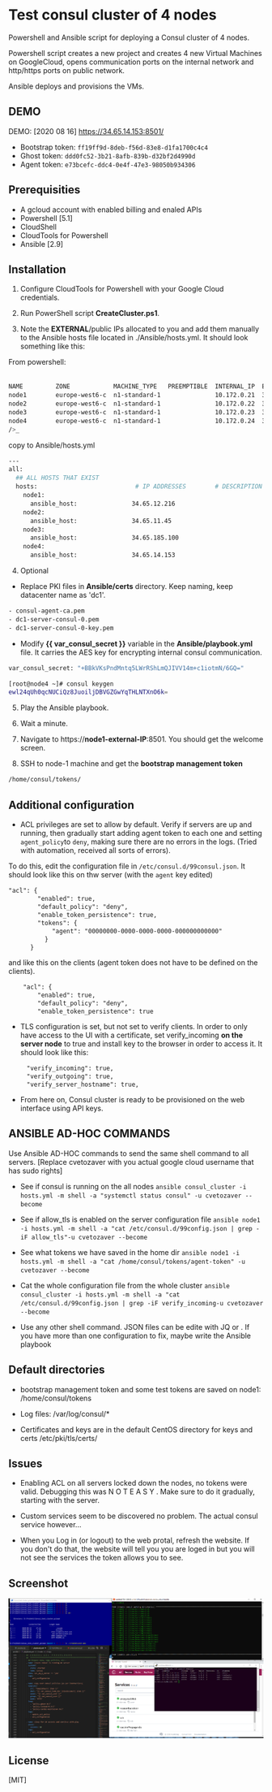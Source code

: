 # Test consul cluster of 4 nodes

Powershell and Ansible script for deploying a Consul cluster of 4 nodes. 

Powershell script creates a new project and creates 4 new Virtual Machines on GoogleCloud, opens communication ports on the internal network and http/https ports on public network.

Ansible deploys and provisions the  VMs.
## DEMO
DEMO: [2020 08 16] https://34.65.14.153:8501/ 
* Bootstrap token: `ff19ff9d-8deb-f56d-83e8-d1fa1700c4c4`
* Ghost token:    `ddd0fc52-3b21-8afb-839b-d32bf2d4990d`
* Agent token:   `e73bcefc-ddc4-0e4f-47e3-98050b934306`


## Prerequisities
- A gcloud account with enabled billing and enaled APIs
- Powershell [5.1]
- CloudShell
- CloudTools for Powershell
- Ansible [2.9]

## Installation

1.  Configure CloudTools for Powershell with your Google Cloud credentials.

2.  Run PowerShell script **CreateCluster.ps1**.

3.  Note the **EXTERNAL**/public IPs allocated to you and add them manually to the Ansible hosts file located in ./Ansible/hosts.yml. It should look something like this:

From powershell:
```bash
                                                                          
NAME         ZONE            MACHINE_TYPE   PREEMPTIBLE  INTERNAL_IP  EXTERNAL_IP    STATUS
node1        europe-west6-c  n1-standard-1               10.172.0.21  34.65.12.216   RUNNING
node2        europe-west6-c  n1-standard-1               10.172.0.22  34.65.11.45    RUNNING
node3        europe-west6-c  n1-standard-1               10.172.0.23  34.65.185.100  RUNNING
node4        europe-west6-c  n1-standard-1               10.172.0.24  34.65.14.153   RUNNING
/>_
```

copy to Ansible/hosts.yml
```bash
---
all:
  ## ALL HOSTS THAT EXIST   
  hosts:                           # IP ADDRESSES        # DESCRIPTION   
    node1:
      ansible_host:               34.65.12.216
    node2:
      ansible_host:               34.65.11.45
    node3:
      ansible_host:               34.65.185.100
    node4:
      ansible_host:               34.65.14.153
```

4. Optional

- Replace PKI files in **Ansible/certs** directory. Keep naming, keep datacenter name as 'dc1'.
```bash
- consul-agent-ca.pem
- dc1-server-consul-0.pem
- dc1-server-consul-0-key.pem
```

- Modify **{{ var_consul_secret }}** variable in the **Ansible/playbook.yml** file. 
It carries the AES key for encrypting internal consul communication. 
```bash
var_consul_secret: "+BBkVKsPndMntq5LWrRShLmQJIVV14m+c1iotmN/6GQ=" 
```
```bash
[root@node4 ~]# consul keygen
ewl24qUh0qcNUCiQz8JuoiljDBVGZGwYqTHLNTXnO6k=
```


5.  Play the Ansible playbook.

6.  Wait a minute.

7.  Navigate to https://**node1-external-IP**:8501. You should get the welcome screen.

8.  SSH to  node-1 machine and get the **bootstrap management token**

```bash
/home/consul/tokens/
```




## Additional configuration

- ACL privileges are set to allow by default. Verify if servers are up and running, then gradually start adding agent token to each one and setting `agent_policy`to `deny`, making sure there are no errors in the logs.  (Tried with automation, received all sorts of errors).

To do this, edit the configuration file in `/etc/consul.d/99consul.json`. It should look like this on thw server (with the `agent` key edited)
```
"acl": {
        "enabled": true,
        "default_policy": "deny",
        "enable_token_persistence": true,
        "tokens": {
            "agent": "00000000-0000-0000-0000-000000000000"
          }
      }

```

and like this on the clients (agent token does not have to be defined on the clients).
```
    "acl": {
        "enabled": true,
        "default_policy": "deny",
        "enable_token_persistence": true
```

- TLS configuration is set, but not set to verify clients. In order to only have access to the UI with a certificate, set
verify_incoming **on the server node** to true and install key to the browser in order to access it. It should look like this:

```
     "verify_incoming": true, 
     "verify_outgoing": true,
     "verify_server_hostname": true, 

```


- From here on, Consul cluster is ready to be provisioned on the web interface using API keys. 

## ANSIBLE AD-HOC COMMANDS
Use Ansible AD-HOC commands to send the same shell command to all servers. [Replace cvetozaver with you actual google cloud username that has sudo rights]

- See if consul is running on the all nodes
    `ansible consul_cluster -i hosts.yml -m shell -a "systemctl status consul" -u cvetozaver --become`

- See if allow_tls is enabled on the server configuration file
    `ansible node1 -i hosts.yml -m shell -a "cat /etc/consul.d/99config.json | grep -iF allow_tls"-u cvetozaver --become`

- See what tokens we have saved in the home dir
    `ansible node1 -i hosts.yml -m shell -a "cat /home/consul/tokens/agent-token" -u cvetozaver --become`

- Cat the whole configuration file from the whole cluster
    `ansible consul_cluster -i hosts.yml -m shell -a "cat /etc/consul.d/99config.json | grep -iF verify_incoming-u cvetozaver --become`

- Use any other shell command. JSON files can be edite with JQ or  . If you have more than one configuration to fix, maybe write the Ansible playbook


## Default directories
- bootstrap management token and some test tokens are saved on node1: 
/home/consul/tokens

- Log files:
/var/log/consul/*

- Certificates and keys are in the default CentOS directory for keys and certs
/etc/pki/tls/certs/

## Issues
- Enabling ACL on all servers locked down the nodes, no tokens were valid. Debugging this was N O T  E A S Y . Make sure to do it gradually, starting with the server.

- Custom services seem to be discovered no problem. The actual consul service however...

- When you Log in (or logout) to the web protal, refresh the website. If you don't do that, the website will tell you you are loged in but you will not see the services the token allows you to see. 

## Screenshot
<img src="README/screenshot.png" alt="Screenshot2">

## License
[MIT]
